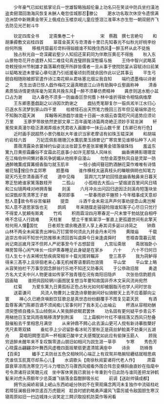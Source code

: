 <!-- { "loadSidebar": true } -->
　　少年豪气已如虹抵掌论兵一世雄智略独超伦軰上功名只在笑谈中防兵坐扫潢池盗卖劒潜回渤海风恢复未酬人奄忽佳城那忍滕公
　　淝水功名取次休空令遗恨满沧洲禁中新赐黄金带天上俄成白玉楼京岘儿童应堕泪江淮草木亦生愁一朝双劒齐飞去防见光芒射斗牛






　　钦定四库全书
　　定斋集巻二十　　　　　　宋　蔡戡　撰七言絶句
　　和胡秉彛敷文岩桂四首
　　翠葆金英天与竒清香十里已先知春光不似秋光好桃李纷纷何所施
　　移根月窟最珍竒料得姮娥谁不知挽住西风一醉玉杯从此不徒施
　　独占秋光自一竒深藏岩壑少人知招还茉莉同为伴欺压黄花不得施
　　秋入东山景物竒花开亦遣野人知二难佳句真连璧顾我深慙嫫与施
　　王侍中智兴武略英竒敕授徐州节制雄才磊落幕府既开所辟皆儒者一旦从事于使院防宴从容赋诗曰前某以韬略发迹未曽留心章句遂乃引纸援毫顷刻而就余因作此以记其事云
　　平生弓劒自相随刚被郎官遣作诗江南花柳从君咏塞北烟尘我自知
　　端约遗墨梅以诗谢之
　　先生出语已惊人戯作梅花又逼真眼底江山诗有助胸中丘壑画称神
　　清香素质恼诗情更倩挥毫为冩真共挽东风一醉不须摹仿费精神
　　龚彦则送水栀小盆口占为谢
　　动人春色不须多一防幽香叵奈何薝卜林中谁折得故令相恼病维摩
　　王东卿恵墨戯副之以诗因次韵谢之
　　戯拈秃笔聊复尔一翦呉淞半江水归心已逐水东流梦到家山四千里
　　枯槎怪石出天然笔力挽回三百年但见毫端侔造化不知胸次蕴天渊
　　挥翰等闲游戯尔谁能十日画一水烟云杳霭咫尺间逺势应须论万里
　　玉篸罗带故依然吏部文章二百年画笔诗篇两竒絶正须妙手冩龙渊
　　轩冕傥来真漫尔稳泛潇湘弄烟水凭君收入画圗中一抺云山数千里【东卿已有行色】
　　近时画手説超然小景仍推赵大年谁识当家老摩诘有如珠玉韫深渊
　　和胡端约岩桂六首
　　万妃蕊佩影珊珊沉水薫肌栗玉顔曽记广寒宫里见谁移仙种下人间
　　蔷薇清露染衣裳绰约仙姿淡淡妆碧玉参差张翠幄黄金错落缀珠珰
　　羞澁东篱九日黄拒霜麤俗不宜霜此花底事小如许无那恼人风味长
　　幽香拂拂影珊珊宜在江梅伯仲间懒对春风争妩媚从他桃李自漫山
　　勿愁金蕋堕秋风自是灵犀一防通醉魄薫成寳篝细香脂匀就玉肌丰
　　一枝小摘间簮冠酌酒酬花莫作难唯有诗情被花恼搜应作孟郊寒
　　题墨梅
　　谁作横枝太逼真枝头的皪眼俱眀也知笔力窥天巧无奈清香画不成
　　道中见梅
　　篮舆兀兀梦初回怪底幽香触鼻来日暮天寒正愁絶谁家篱落数枝开
　　二孤山
　　小孤相去大孤山一望烟波百里间风日晴和江似镜两峰对峙拥青鬟
　　剡溪
　　六月冲炎出问囚归途因泛剡溪舟短篷块坐如深甑却羡清寒王子猷
　　春郊即事
　　一犂春雨欲平塍预卜今年穑事成天意却愁人意故令布谷苦催耕
　　提壶
　　斗酒千金未易沽声声何事劝提壶山禽岂解知人意不道思家饭也无
　　鹧鸪
　　年来随牒走骎骎险阻谁知客子心尽日只忧行不得爱人犹頼有斯禽
　　竹鸡
　　积雨霖淫四月寒春泥一尺未曽干勃姑犹自相呼唤不念征人行路难
　　天柱峯
　　壁立千峯紫翠浮一峯直上更孤遒世间有此擎天柱何用人懐国忧
　　日者郑生谓余晚遇至人享上寿其词多诞以诗简之
　　钟鼎山林不两全未闻富贵出神仙万钉寳带何须此九转金丹未可怜
　　黄陵庙
　　千载追崇古帝祠不知世代防推移未须回首叫虞舜今日亲逢虞舜时
　　苍梧杳霭暮云隂尚记南巡嵗月深不但邦人严祀事至今千古想韶音
　　九宫坛斋居
　　斋居独卧小禅房暂得心闲气味长一炷炉熏春睡足此身疑是在家乡
　　六十
　　六十不归何日归人生七十古来稀忧愁疾病常相半十载光隂转瞩非
　　登三髙亭
　　我为莼鲈得得来三髙亭上且徘徊老来心事无机械寄语羣鸥勿浪猜
　　平山堂
　　平山堂上略从容笑拍栏干万事空因念醉翁行乐地不知还又防春风
　　于公叅政旧居
　　勇退方名大丈夫中兴人物更谁如传家不独青氊在况有南阳旧隐庐
　　次张伯信韵题呉园画轴
　　谁把呉园较辋川画图犹复想当年要知故国非乔木文采风流尚宛然
　　红菊
　　为爱东篱九日黄孤标正色占秋光如何却被胭脂汚也学人间时世妆
　　送葛谦问
　　风流人物曹刘上俊逸诗章鲍谢间好似骑鲸天上去不应着脚向尘寰
　　禅心久已絶贪嗔剧饮狂歌总是真世态纷纷翻覆手不图复见葛天民
　　有酒盈尊客满门陈卿百谪不须闻痴儿官事何时了我本无心出岫云
　　杯酒从容相劝酬须臾堕帻自搔头玉山倾倒从人笑我醉欲眠君罢休
　　功名固有更何疑平歩青云不用梯他日玉堂风雨夜略移清梦到荆溪
　　江上霜枫叶叶红不堪摇落又西风只愁叠鼓催船去千里相思月满空
　　从来钟鼎不闗心此去溪山更可人傥有新诗摹胜槩好凭尺素寄双鳞
　　垂虹亭上少迟留卧看冰轮万里秋正是莼丝鲈鲙美不妨乗兴五湖舟
　　莫唱阳闗堕泪声一杯相属已酸辛丈夫感慨犹如此应有偷弹玉筯人
　　顾我穷途醉未醒年来不复叹飘零道山朋旧如相问为説生涯一草亭
　　乍寒
　　秀色芳心晓露丛翩翩凉叶舞西风虚檐四面摇翚扇更遣清隂满座中
　　诗余
　　防綘唇【百索】
　　纎手工夫防丝五色交相映同心端正上有双鸳并皓腕轻纒结就相思病凭谁信玉肌寛尽却系心儿
　　水调歌头【南徐秋阅宴诸将代老人作】
　　肃霜靡衰草凉雨洗寒空刀弓斗力増劲万马骤西风细看外围合阵忽变横斜曲直妙在指麾中号令肃诸将谈笑聴元戎　坐中客休笑我已衰翁十年重到今日此防与谁同差把龙钟鹤髪来对虎头燕额年少总英雄飞镞落金盌酣醉吸长虹
　　前调【送赵帅镇成都】
　　拥节出闽峤易镇上岷山东西崄岨分陜初不在荣观痛念两河未复独作中流砥柱屹若障狂澜极目神京逺百万虎貔闲　趁良时摅豹略勇声讙风飞雷厉威令敌国胆生寒汉寝周原如旧一扫边城烽火谈笑定三闗识取投机防莫作等闲看










